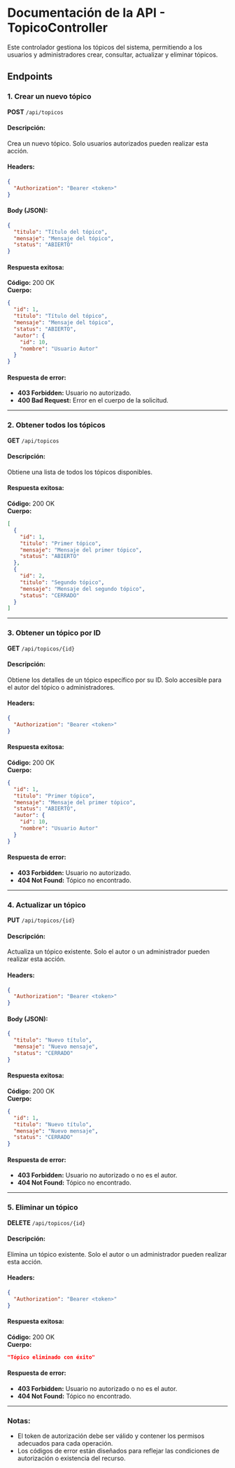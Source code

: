
# Documentación de la API - TopicoController

Este controlador gestiona los tópicos del sistema, permitiendo a los usuarios y administradores crear, consultar, actualizar y eliminar tópicos.

## Endpoints

### 1. Crear un nuevo tópico
**POST** `/api/topicos`

#### Descripción:
Crea un nuevo tópico. Solo usuarios autorizados pueden realizar esta acción.

#### Headers:
```json
{
  "Authorization": "Bearer <token>"
}
```

#### Body (JSON):
```json
{
  "titulo": "Título del tópico",
  "mensaje": "Mensaje del tópico",
  "status": "ABIERTO"
}
```

#### Respuesta exitosa:
**Código:** 200 OK  
**Cuerpo:**
```json
{
  "id": 1,
  "titulo": "Título del tópico",
  "mensaje": "Mensaje del tópico",
  "status": "ABIERTO",
  "autor": {
    "id": 10,
    "nombre": "Usuario Autor"
  }
}
```

#### Respuesta de error:
- **403 Forbidden:** Usuario no autorizado.
- **400 Bad Request:** Error en el cuerpo de la solicitud.

---

### 2. Obtener todos los tópicos
**GET** `/api/topicos`

#### Descripción:
Obtiene una lista de todos los tópicos disponibles.

#### Respuesta exitosa:
**Código:** 200 OK  
**Cuerpo:**
```json
[
  {
    "id": 1,
    "titulo": "Primer tópico",
    "mensaje": "Mensaje del primer tópico",
    "status": "ABIERTO"
  },
  {
    "id": 2,
    "titulo": "Segundo tópico",
    "mensaje": "Mensaje del segundo tópico",
    "status": "CERRADO"
  }
]
```

---

### 3. Obtener un tópico por ID
**GET** `/api/topicos/{id}`

#### Descripción:
Obtiene los detalles de un tópico específico por su ID. Solo accesible para el autor del tópico o administradores.

#### Headers:
```json
{
  "Authorization": "Bearer <token>"
}
```

#### Respuesta exitosa:
**Código:** 200 OK  
**Cuerpo:**
```json
{
  "id": 1,
  "titulo": "Primer tópico",
  "mensaje": "Mensaje del primer tópico",
  "status": "ABIERTO",
  "autor": {
    "id": 10,
    "nombre": "Usuario Autor"
  }
}
```

#### Respuesta de error:
- **403 Forbidden:** Usuario no autorizado.
- **404 Not Found:** Tópico no encontrado.

---

### 4. Actualizar un tópico
**PUT** `/api/topicos/{id}`

#### Descripción:
Actualiza un tópico existente. Solo el autor o un administrador pueden realizar esta acción.

#### Headers:
```json
{
  "Authorization": "Bearer <token>"
}
```

#### Body (JSON):
```json
{
  "titulo": "Nuevo título",
  "mensaje": "Nuevo mensaje",
  "status": "CERRADO"
}
```

#### Respuesta exitosa:
**Código:** 200 OK  
**Cuerpo:**
```json
{
  "id": 1,
  "titulo": "Nuevo título",
  "mensaje": "Nuevo mensaje",
  "status": "CERRADO"
}
```

#### Respuesta de error:
- **403 Forbidden:** Usuario no autorizado o no es el autor.
- **404 Not Found:** Tópico no encontrado.

---

### 5. Eliminar un tópico
**DELETE** `/api/topicos/{id}`

#### Descripción:
Elimina un tópico existente. Solo el autor o un administrador pueden realizar esta acción.

#### Headers:
```json
{
  "Authorization": "Bearer <token>"
}
```

#### Respuesta exitosa:
**Código:** 200 OK  
**Cuerpo:**
```json
"Tópico eliminado con éxito"
```

#### Respuesta de error:
- **403 Forbidden:** Usuario no autorizado o no es el autor.
- **404 Not Found:** Tópico no encontrado.

---

### Notas:
- El token de autorización debe ser válido y contener los permisos adecuados para cada operación.
- Los códigos de error están diseñados para reflejar las condiciones de autorización o existencia del recurso.

